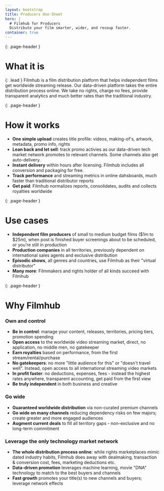 ```yaml
---
layout: bootstrap
title: Producers One-Sheet
hero: |
  # Filmhub for Producers
  Distribute your film smarter, wider, and recoup faster.
container: true
---
```


{: .page-header }
# What it is

{: .lead }
Filmhub is a film distribution platform that helps independent films get worldwide streaming release. Our data-driven platform takes the entire distribution process online. We take no rights, charge no fees, provide transparent analytics and much better rates than the traditional industry.

<div class="row">
  <div class="col-md-6">


{: .page-header }
# How it works

* **One simple upload** creates title profile: videos, making-of's, artwork, metadata, promo info, rights
* **Lean back and let sell**: track promo activies as our data-driven tech market network promotes to relevant channels. Some channels also get auto-delivery.
* **Instant delivery** within hours after licensing. Filmhub includes all conversion and packaging for free.
* **Track performance** and streaming metrics in online dahsboards, much faster than traditional distributor reports
* **Get paid**: Filmhub normalizes reports, consolidates, audits and collects royalties worldwide


{: .page-header }
# Use cases

* **Independent film producers** of small to medium budget films ($1m to $25m), when post is finished buyer screenings about to be scheduled, or you're still in production
* **Production companies** in all territories, previously dependent on international sales agents and exclusive distribution
* **Episodic shows**, all genres and countries, use Filmhub as their "virtual distributor"
* **Many more**: Filmmakers and rights holder of all kinds succeed with Filmhub

</div>
<div class="col-md-6">

{: .page-header }
# Why Filmhub


### Own and control

* **Be in control**: manage your content, releases, territories, pricing tiers, promotion spending
* **Open access** to the worldwide video streaming market, direct, no application, no middle men, no gatekeeper
*  **Earn royalties** based on performance, from the first stream/rental/purchase
* **No gatekeepers**: no more "little audience for this" or "doesn't travel well". Instead, open access to all international streaming video markets
* **In profit faster**: no deductions, expenses, fees - instead the highest rates anywhere, transparent accounting, get paid from the first view
* **Be truly independent** in both business and creative

### Go wide

* **Guaranteed worldwide distribution** via non-curated premium channels
* **Go wide on many channels** reducing dependency risks on few majors; create greater and more engaged audiences
* **Augment current deals** to fill all territory gaps - non-exclusive and no long-term commitment

### Leverage the only technology market network

* **The whole distribution process online**: while rights marketplaces mimic dated industry habits, Filmhub does away with dealmaking, transaction & conversion cost, fees, marketing deductions etc.
* **Data-driven promotion** leverages machine learning, movie "DNA" technology to match to the best buyers and channels
* **Fast growth** promotes your title(s) to new channels and buyers; leverage network effects

</div>
</div>